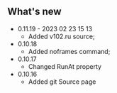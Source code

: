 
## What's new

 - 0.11.19 - 2023 02 23 15 13
   - Added v102.ru source;
 - 0.10.18
   - Added noframes command;
  - 0.10.17
    - Changed RunAt property
  - 0.10.16
    - Added git Source page
